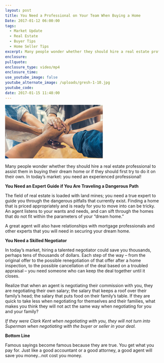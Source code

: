 ```yaml
---
layout: post
title: You Need a Professional on Your Team When Buying a Home
Date: 2017-01-12 06:00:00
tags:
  - Market Update
  - Real Estate
  - Buyer Tips
  - Home Seller Tips
excerpt: Many people wonder whether they should hire a real estate professional to assist them in buying their dream home or if they should first try to do it on their own.
enclosure:
pullquote:
enclosure_type: video/mp4
enclosure_time:
use_youtube_image: false
youtube_alternate_image: /uploads/gresh-1-10.jpg
youtube_code:
date: 2017-01-15 11:48:00
---
```



![](/uploads/versions/gresh-1-10---x----320-175x---.jpg)

Many people wonder whether they should hire a real estate professional to assist them in buying their dream home or if they should first try to do it on their own. In today’s market: you need an experienced professional!

**You Need an Expert Guide if You Are Traveling a Dangerous Path**

The field of real estate is loaded with land mines; you need a true expert to guide you through the dangerous pitfalls that currently exist. Finding a home that is priced appropriately and is ready for you to move into can be tricky. An agent listens to your wants and needs, and can sift through the homes that do not fit within the parameters of your “dream home.”

A great agent will also have relationships with mortgage professionals and other experts that you will need in securing your dream home.

**You Need a Skilled Negotiator**

In today’s market, hiring a talented negotiator could save you thousands, perhaps tens of thousands of dollars. Each step of the way – from the original offer to the possible renegotiation of that offer after a home inspection, to the possible cancellation of the deal based on a troubled appraisal – you need someone who can keep the deal together until it closes.

Realize that when an agent is negotiating their commission with you, they are negotiating their own salary; the salary that keeps a roof over their family’s head; the salary that puts food on their family’s table. If they are quick to take less when negotiating for themselves and their families, what makes you think they will not act the same way when negotiating for you and your family?

*If they were Clark Kent when negotiating with you, they will not turn into Superman when negotiating with the buyer or seller in your deal.*

**Bottom Line**

Famous sayings become famous because they are true. You get what you pay for. Just like a good accountant or a good attorney, a good agent will save you money…not cost you money.